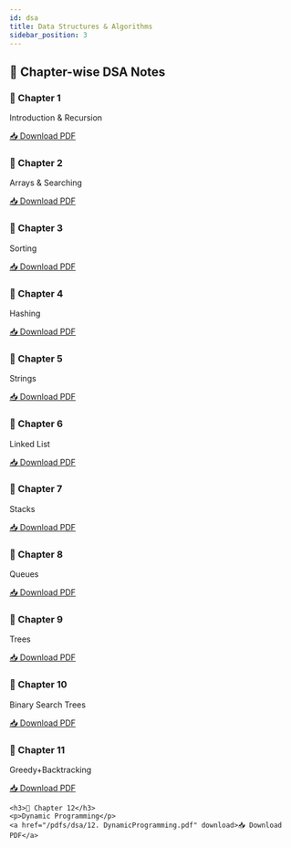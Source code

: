 ```yaml
---
id: dsa
title: Data Structures & Algorithms
sidebar_position: 3
---
```


## 📘 Chapter-wise DSA Notes

<div style={{ display: 'flex', flexWrap: 'wrap', gap: '1rem' }}>

  <div style={{
    border: '1px solid #ccc',
    borderRadius: '10px',
    padding: '1rem',
    width: '250px',
    background: '#f9f9f9',
    boxShadow: '2px 2px 8px rgba(0,0,0,0.1)'
  }}>
    <h3>📘 Chapter 1</h3>
    <p>Introduction & Recursion</p>
    <a href="/pdfs/dsa/1.Intro +Recursion.pdf" download>📥 Download PDF</a>
  </div>

  <div style={{
    border: '1px solid #ccc',
    borderRadius: '10px',
    padding: '1rem',
    width: '250px',
    background: '#f9f9f9',
    boxShadow: '2px 2px 8px rgba(0,0,0,0.1)'
  }}>
    <h3>📘 Chapter 2</h3>
    <p>Arrays & Searching</p>
    <a href="/pdfs/dsa/2. Array+Searching.pdf" download>📥 Download PDF</a>
  </div>

  <div style={{
    border: '1px solid #ccc',
    borderRadius: '10px',
    padding: '1rem',
    width: '250px',
    background: '#f9f9f9',
    boxShadow: '2px 2px 8px rgba(0,0,0,0.1)'
  }}>
  <h3>📘 Chapter 3</h3>
    <p>Sorting</p>
    <a href="/pdfs/dsa/3. Sorting.pdf" download>📥 Download PDF</a>
  </div>
  <div style={{
    border: '1px solid #ccc',
    borderRadius: '10px',
    padding: '1rem',
    width: '250px',
    background: '#f9f9f9',
    boxShadow: '2px 2px 8px rgba(0,0,0,0.1)'
  }}>
  <h3>📘 Chapter 4</h3>
    <p>Hashing</p>
    <a href="\pdfs\dsa\4. Hashing.pdf" download>📥 Download PDF</a>
  </div>

  <div style={{
    border: '1px solid #ccc',
    borderRadius: '10px',
    padding: '1rem',
    width: '250px',
    background: '#f9f9f9',
    boxShadow: '2px 2px 8px rgba(0,0,0,0.1)'
  }}>
  <h3>📘 Chapter 5</h3>
    <p>Strings</p>
    <a href="/pdfs/dsa/5. Strings.pdf" download>📥 Download PDF</a>
  </div>

  <div style={{
    border: '1px solid #ccc',
    borderRadius: '10px',
    padding: '1rem',
    width: '250px',
    background: '#f9f9f9',
    boxShadow: '2px 2px 8px rgba(0,0,0,0.1)'
  }}>
  <h3>📘 Chapter 6</h3>
    <p>Linked List</p>
    <a href="/pdfs/dsa/6. LinkedList.pdf" download>📥 Download PDF</a>
  </div>

  <div style={{
    border: '1px solid #ccc',
    borderRadius: '10px',
    padding: '1rem',
    width: '250px',
    background: '#f9f9f9',
    boxShadow: '2px 2px 8px rgba(0,0,0,0.1)'
  }}>
  <h3>📘 Chapter 7</h3>
    <p>Stacks</p>
    <a href="/pdfs/dsa/7. Stacks (1).pdf" download>📥 Download PDF</a>
  </div>

  <div style={{
    border: '1px solid #ccc',
    borderRadius: '10px',
    padding: '1rem',
    width: '250px',
    background: '#f9f9f9',
    boxShadow: '2px 2px 8px rgba(0,0,0,0.1)'
  }}>
  <h3>📘 Chapter 8</h3>
    <p>Queues</p>
    <a href="/pdfs/dsa/8. Queues.pdf" download>📥 Download PDF</a>
  </div>

  <div style={{
    border: '1px solid #ccc',
    borderRadius: '10px',
    padding: '1rem',
    width: '250px',
    background: '#f9f9f9',
    boxShadow: '2px 2px 8px rgba(0,0,0,0.1)'
  }}>
  <h3>📘 Chapter 9</h3>
    <p>Trees</p>
    <a href="/pdfs/dsa/9. Trees.pdf" download>📥 Download PDF</a>
  </div>

  <div style={{
    border: '1px solid #ccc',
    borderRadius: '10px',
    padding: '1rem',
    width: '250px',
    background: '#f9f9f9',
    boxShadow: '2px 2px 8px rgba(0,0,0,0.1)'
  }}>
  <h3>📘 Chapter 10</h3>
    <p>Binary Search Trees</p>
    <a href="/pdfs/dsa/10. binarySearchTrees.pdf" download>📥 Download PDF</a>
  </div>

  <div style={{
    border: '1px solid #ccc',
    borderRadius: '10px',
    padding: '1rem',
    width: '250px',
    background: '#f9f9f9',
    boxShadow: '2px 2px 8px rgba(0,0,0,0.1)'
  }}>
  <h3>📘 Chapter 11</h3>
    <p>Greedy+Backtracking</p>
    <a href="/pdfs/dsa/11. Greedy+Backtracking.pdf" download>📥 Download PDF</a>
  </div>

  <div style={{
    border: '1px solid #ccc',
    borderRadius: '10px',
    padding: '1rem',
    width: '250px',
    background: '#f9f9f9',
    boxShadow: '2px 2px 8px rgba(0,0,0,0.1)'
  }}>

    <h3>📘 Chapter 12</h3>
    <p>Dynamic Programming</p>
    <a href="/pdfs/dsa/12. DynamicProgramming.pdf" download>📥 Download PDF</a>
  </div>

</div>

